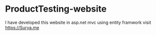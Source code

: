 # ProductTesting-website
I have developed this website in asp.net mvc using entity framwork visit https://Surya.me
